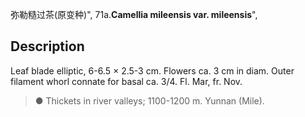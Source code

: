 弥勒糙过茶(原变种)",
71a.**Camellia mileensis var. mileensis**",

## Description
Leaf blade elliptic, 6-6.5 × 2.5-3 cm. Flowers ca. 3 cm in diam. Outer filament whorl connate for basal ca. 3/4. Fl. Mar, fr. Nov.

> ●  Thickets in river valleys; 1100-1200 m. Yunnan (Mile).
